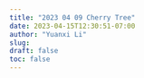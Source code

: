 ```yaml
---
title: "2023 04 09 Cherry Tree"
date: 2023-04-15T12:30:51-07:00
author: "Yuanxi Li"
slug:
draft: false
toc: false
---
```

